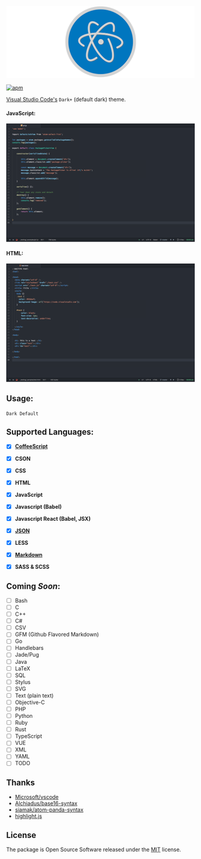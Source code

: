 ![atom-vscode](https://raw.githubusercontent.com/dunstontc/atom-vscode-syntax/refactor/images/atom-vscode-banner.png)
<!-- # dark-plus-syntax -->
[![apm](https://img.shields.io/apm/v/dark-plus-syntax.svg)](https://atom.io/themes/dark-plus-syntax)


[Visual Studio Code's](https://github.com/Microsoft/vscode/) `Dark+` (default dark) theme. <br>


#### JavaScript:
![screenshot](https://raw.githubusercontent.com/dunstontc/atom-vscode-syntax/master/images/js1.png)


#### HTML:
![html](https://raw.githubusercontent.com/dunstontc/atom-vscode-syntax/master/images/html.png)

## Usage:
`Dark Default`


## Supported Languages:
- [x] [__CoffeeScript__](https://raw.githubusercontent.com/dunstontc/atom-vscode-syntax/master/images/coffee.png)
- [x] __CSON__
- [x] __CSS__
- [x] __HTML__
- [x] __JavaScript__
- [x] __Javascript (Babel)__
- [x] __Javascript React (Babel, JSX)__
- [x] [__JSON__](https://raw.githubusercontent.com/dunstontc/atom-vscode-syntax/master/images/json.png)
- [x] __LESS__
- [x] [__Markdown__](https://raw.githubusercontent.com/dunstontc/atom-vscode-syntax/master/images/markdown.png)
- [x] __SASS & SCSS__


## Coming _Soon_:
- [ ] Bash
- [ ] C
- [ ] C++
- [ ] C#
- [ ] CSV
- [ ] GFM (Github Flavored Markdown)
- [ ] Go
- [ ] Handlebars
- [ ] Jade/Pug
- [ ] Java
- [ ] LaTeX
- [ ] SQL
- [ ] Stylus
- [ ] SVG
- [ ] Text (plain text)
- [ ] Objective-C
- [ ] PHP
- [ ] Python
- [ ] Ruby
- [ ] Rust
- [ ] TypeScript
- [ ] VUE
- [ ] XML
- [ ] YAML
- [ ] TODO

## Thanks
- [Microsoft/vscode](https://github.com/Microsoft/vscode)
- [Alchiadus/base16-syntax](https://github.com/Alchiadus/base16-syntax)
- [siamak/atom-panda-syntax](https://github.com/siamak/atom-panda-syntax)
- [highlight.js](https://highlightjs.org/)


## License
The package is Open Source Software released under the [MIT](https://github.com/dunstontc/atom-vscode-syntax/blob/master/LICENSE.md) license.
